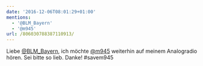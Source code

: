 ```yaml
---
date: '2016-12-06T08:01:29+01:00'
mentions:
  - '@BLM_Bayern'
  - '@m945'
url: /806030788387110913/
---
```

Liebe [@BLM_Bayern](https://twitter.com/@BLM_Bayern), ich möchte [@m945](https://twitter.com/@m945) weiterhin auf meinem Analogradio hören. Sei bitte so lieb. Danke! #savem945
